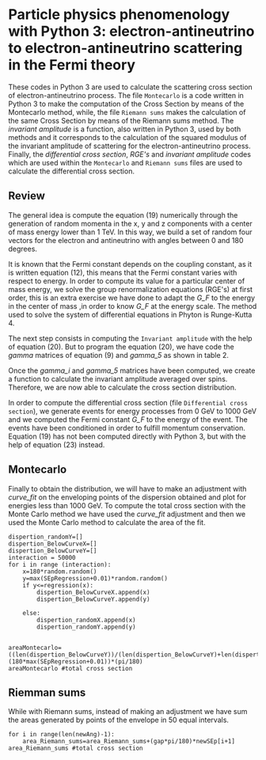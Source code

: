 # Particle physics phenomenology with Python 3: electron-antineutrino to electron-antineutrino scattering in the Fermi theory
These codes in Python 3 are used to calculate the scattering cross section of electron-antineutrino process. The file
`Montecarlo`  is a code written in Python 3 to make the computation of the Cross Section by means of the Montecarlo method, while, the file `Riemann sums` makes the calculation of the same Cross Section by means of the Riemann sums method. The *invariant amplitude* is a function, also written in Python 3, used by both methods and it corresponds to the calculation of the squared modulus of the invariant amplitude of scattering for the electron-antineutrino process. Finally, the *differential cross section*, *RGE's* and *invariant amplitude* codes which are used within the `Montecarlo` and `Riemann sums` files are used to calculate the differential cross section.
## Review
The general idea is compute the equation (19) numerically through the generation of random momenta in the x, y and z components with a center of mass energy lower than 1 TeV. In this way, we build a set of random four vectors for the electron and antineutrino with angles between 0 and 180 degrees.

It is known that the Fermi constant depends on the coupling constant, as it is written equation (12), this means that the Fermi constant varies with respect to energy. In order to compute its value for a particular center of mass energy, we solve the group renormalization equations (RGE's) at first order, this is an extra exercise we have done to adapt the *G_F* to the energy in the center of mass ,in order to know *G_F* at the energy scale. The method used to solve the system of differential equations in Phyton is Runge-Kutta 4.

The next step consists in computing the `Invariant amplitude`  with the help of equation (20). But to program the equation (20), we have code the *gamma* matrices of equation (9) and *gamma_5* as shown in table 2.

Once the *gamma_i* and *gamma_5* matrices have been computed, we create a function to calculate the invariant amplitude averaged over spins. Therefore, we are now able to calculate the cross section distribution.

In order to compute the differential cross section (file `Differential cross 
section`), we generate events for energy processes from 0 GeV to 1000 GeV and we computed the Fermi constant  *G_F* to the energy of the event. The events have been conditioned in order to fulfill momentum conservation. Equation (19) has not been computed directly with Python 3, but with the help of equation (23) instead.


## Montecarlo

Finally to obtain the distribution, we will have to make an adjustment with *curve_fit* on the enveloping points of the dispersion obtained and plot for energies less than 1000 GeV. To compute the total cross section with the Monte Carlo method we have used the *curve_fit* adjustment and then we used the Monte Carlo method to calculate the area of the fit.


```dispertion_randomX=[]
dispertion_randomY=[] 
dispertion_BelowCurveX=[]
dispertion_BelowCurveY=[]
interaction = 50000
for i in range (interaction):
    x=180*random.random()
    y=max(SEpRegression+0.01)*random.random()
    if y<=regression(x):
        dispertion_BelowCurveX.append(x)
        dispertion_BelowCurveY.append(y)

    else:
        dispertion_randomX.append(x)
        dispertion_randomY.append(y)


areaMontecarlo=((len(dispertion_BelowCurveY))/(len(dispertion_BelowCurveY)+len(dispertion_randomY)))*(180*max(SEpRegression+0.01))*(pi/180)
areaMontecarlo #total cross section
```


## Riemman sums
While with Riemann sums, instead of making an adjustment  we have sum the areas generated by points of the envelope in 50 equal intervals. 

```area_Riemann_sums=0
for i in range(len(newAng)-1):
    area_Riemann_sums=area_Riemann_sums+(gap*pi/180)*newSEp[i+1]
area_Riemann_sums #total cross section
```


